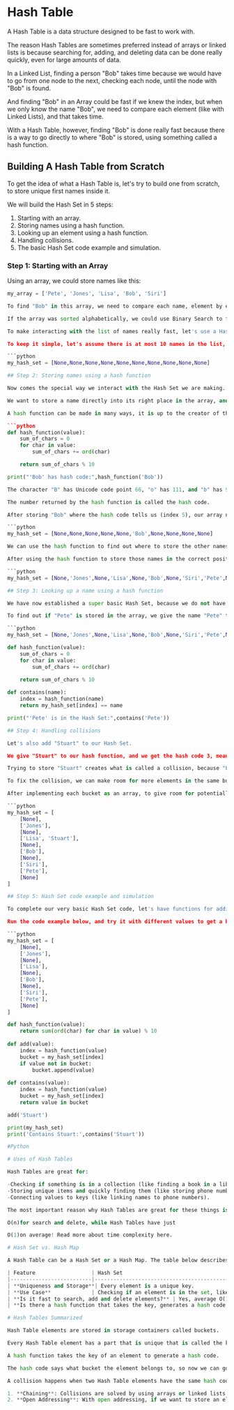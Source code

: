 # Hash Table

A Hash Table is a data structure designed to be fast to work with.

The reason Hash Tables are sometimes preferred instead of arrays or linked lists is because searching for, adding, and deleting data can be done really quickly, even for large amounts of data.

In a Linked List, finding a person "Bob" takes time because we would have to go from one node to the next, checking each node, until the node with "Bob" is found.

And finding "Bob" in an Array could be fast if we knew the index, but when we only know the name "Bob", we need to compare each element (like with Linked Lists), and that takes time.

With a Hash Table, however, finding "Bob" is done really fast because there is a way to go directly to where "Bob" is stored, using something called a hash function.

## Building A Hash Table from Scratch

To get the idea of what a Hash Table is, let's try to build one from scratch, to store unique first names inside it.

We will build the Hash Set in 5 steps:

1. Starting with an array.
2. Storing names using a hash function.
3. Looking up an element using a hash function.
4. Handling collisions.
5. The basic Hash Set code example and simulation.

### Step 1: Starting with an Array

Using an array, we could store names like this:

```python
my_array = ['Pete', 'Jones', 'Lisa', 'Bob', 'Siri']

To find "Bob" in this array, we need to compare each name, element by element, until we find "Bob".

If the array was sorted alphabetically, we could use Binary Search to find a name quickly, but inserting or deleting names in the array would mean a big operation of shifting elements in memory.

To make interacting with the list of names really fast, let's use a Hash Table for this instead, or a Hash Set, which is a simplified version of a Hash Table.

To keep it simple, let's assume there is at most 10 names in the list, so the array must be a fixed size of 10 elements. When talking about Hash Tables, each of these elements is called a bucket.

```python
my_hash_set = [None,None,None,None,None,None,None,None,None,None]

## Step 2: Storing names using a hash function

Now comes the special way we interact with the Hash Set we are making.

We want to store a name directly into its right place in the array, and this is where the hash function comes in.

A hash function can be made in many ways, it is up to the creator of the Hash Table. A common way is to find a way to convert the value into a number that equals one of the Hash Set's index numbers, in this case a number from 0 to 9. In our example we will use the Unicode number of each character, summarize them and do a modulo 10 operation to get index numbers 0-9.

```python
def hash_function(value):
    sum_of_chars = 0
    for char in value:
        sum_of_chars += ord(char)

    return sum_of_chars % 10

print("'Bob' has hash code:",hash_function('Bob'))

The character "B" has Unicode code point 66, "o" has 111, and "b" has 98. Adding those together we get 275. Modulo 10 of 275 is 5, so "Bob" should be stored as an array element at index 5.

The number returned by the hash function is called the hash code.

After storing "Bob" where the hash code tells us (index 5), our array now looks like this:

```python
my_hash_set = [None,None,None,None,None,'Bob',None,None,None,None]

We can use the hash function to find out where to store the other names "Pete", "Jones", "Lisa", and "Siri" as well.

After using the hash function to store those names in the correct position, our array looks like this:

```python
my_hash_set = [None,'Jones',None,'Lisa',None,'Bob',None,'Siri','Pete',None]

## Step 3: Looking up a name using a hash function

We have now established a super basic Hash Set, because we do not have to check the array element by element anymore to find out if "Pete" is in there, we can just use the hash function to go straight to the right element!

To find out if "Pete" is stored in the array, we give the name "Pete" to our hash function, we get back hash code 9, we go directly to the element at index 9, and there he is. We found "Pete" without checking any other elements.

```python
my_hash_set = [None,'Jones',None,'Lisa',None,'Bob',None,'Siri','Pete',None]

def hash_function(value):
    sum_of_chars = 0
    for char in value:
        sum_of_chars += ord(char)

    return sum_of_chars % 10
    
def contains(name):
    index = hash_function(name)
    return my_hash_set[index] == name

print("'Pete' is in the Hash Set:",contains('Pete'))

## Step 4: Handling collisions

Let's also add "Stuart" to our Hash Set.

We give "Stuart" to our hash function, and we get the hash code 3, meaning "Stuart" should be stored at index 3.

Trying to store "Stuart" creates what is called a collision, because "Lisa" is already stored at index 3.

To fix the collision, we can make room for more elements in the same bucket, and solving the collision problem in this way is called chaining. We can give room for more elements in the same bucket by implementing each bucket as a linked list, or as an array.

After implementing each bucket as an array, to give room for potentially more than one name in each bucket, "Stuart" can also be stored at index 3, and our Hash Set now looks like this:

```python
my_hash_set = [
    [None],
    ['Jones'],
    [None],
    ['Lisa', 'Stuart'],
    [None],
    ['Bob'],
    [None],
    ['Siri'],
    ['Pete'],
    [None]
]

## Step 5: Hash Set code example and simulation

To complete our very basic Hash Set code, let's have functions for adding and searching for names in the Hash Set, which is now a two dimensional array.

Run the code example below, and try it with different values to get a better understanding of how a Hash Set works.

```python
my_hash_set = [
    [None],
    ['Jones'],
    [None],
    ['Lisa'],
    [None],
    ['Bob'],
    [None],
    ['Siri'],
    ['Pete'],
    [None]
]

def hash_function(value):
    return sum(ord(char) for char in value) % 10
    
def add(value):
    index = hash_function(value)
    bucket = my_hash_set[index]
    if value not in bucket:
        bucket.append(value)
        
def contains(value):
    index = hash_function(value)
    bucket = my_hash_set[index]
    return value in bucket

add('Stuart')

print(my_hash_set)
print('Contains Stuart:',contains('Stuart'))

#Python

# Uses of Hash Tables

Hash Tables are great for:

-Checking if something is in a collection (like finding a book in a library).
-Storing unique items and quickly finding them (like storing phone numbers).
-Connecting values to keys (like linking names to phone numbers).

The most important reason why Hash Tables are great for these things is that Hash Tables are very fast compared Arrays and Linked Lists, especially for large sets. Arrays and Linked Lists have time complexity

O(n)for search and delete, while Hash Tables have just

O(1)on average! Read more about time complexity here.

# Hash Set vs. Hash Map

A Hash Table can be a Hash Set or a Hash Map. The table below describes these data structures in more detail:

| Feature                  | Hash Set                                                                 | Hash Map                                                                 |
|--------------------------|--------------------------------------------------------------------------|--------------------------------------------------------------------------|
| **Uniqueness and Storage**| Every element is a unique key.                                            | Every entry is a key-value-pair, with a key that is unique, and a value connected to it. |
| **Use Case**             | Checking if an element is in the set, like checking if a name is on a guest list. | Finding information based on a key, like looking up who owns a certain telephone number. |
| **Is it fast to search, add and delete elements?** | Yes, average O(1).                                                        | Yes, average O(1).                                                        |
| **Is there a hash function that takes the key, generates a hash code, and that is the bucket where the element is stored?** | Yes                                                                      | Yes                                                                      |

# Hash Tables Summarized

Hash Table elements are stored in storage containers called buckets.

Every Hash Table element has a part that is unique that is called the key.

A hash function takes the key of an element to generate a hash code.

The hash code says what bucket the element belongs to, so now we can go directly to that Hash Table element: to modify it, or to delete it, or just to check if it exists. Specific hash functions are explained in detail on the next two pages.

A collision happens when two Hash Table elements have the same hash code, because that means they belong to the same bucket. A collision can be solved in two ways:

1. **Chaining**: Collisions are solved by using arrays or linked lists to allow more than one element in the same bucket.
2. **Open Addressing**: With open addressing, if we want to store an element but there is already an element in that bucket, the element is stored in the next available bucket. This can be done in many different ways, but we will not explain open addressing any further here.
